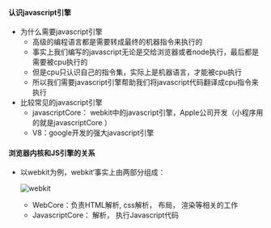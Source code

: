 #### 认识javascript引擎

- 为什么需要javascript引擎
  - 高级的编程语言都是需要转成最终的机器指令来执行的
  - 事实上我们编写的javascript无论是交给浏览器或者node执行，最后都是需要被cpu执行的
  - 但是cpu只认识自己的指令集，实际上是机器语言，才能被cpu执行
  - 所以我们需要javascript引擎帮助我们将javascript代码翻译成cpu指令来执行
- 比较常见的javascript引擎
  - javascriptCore： webkit中的javascript引擎，Apple公司开发（小程序用的就是javascriptCore ）
  - V8：google开发的强大javascript引擎



#### 浏览器内核和JS引擎的关系

- 以webkit为例，webkit‘事实上由两部分组成：

  ![webkit](/深入javascript高级语法/images/Webkit图解.png)

  - WebCore：负责HTML解析, css解析， 布局， 渲染等相关的工作
  - JavascriptCore： 解析， 执行Javascript代码